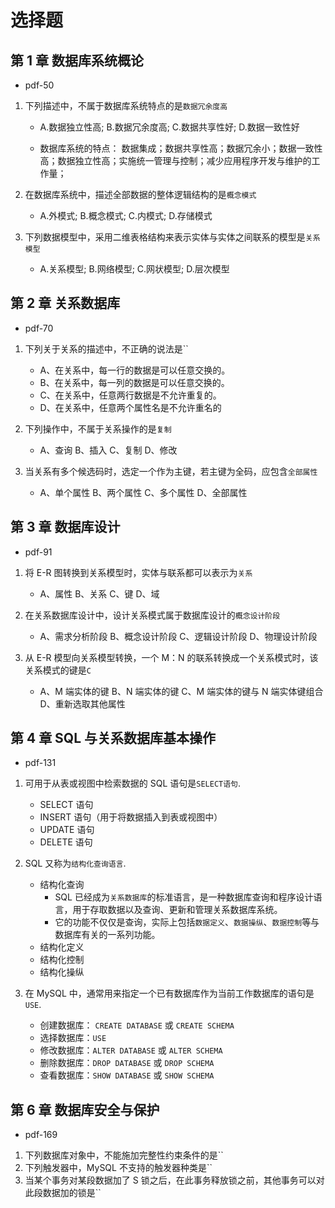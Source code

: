 # 选择题

## 第 1 章 数据库系统概论

- pdf-50

1. 下列描述中，不属于数据库系统特点的是`数据冗余度高`

   - A.数据独立性高; B.数据冗余度高; C.数据共享性好; D.数据一致性好

   - 数据库系统的特点： 数据集成；数据共享性高；数据冗余小；数据一致性高；数据独立性高；实施统一管理与控制；减少应用程序开发与维护的工作量；

2. 在数据库系统中，描述全部数据的整体逻辑结构的是`概念模式`

   - A.外模式; B.概念模式; C.内模式; D.存储模式

3. 下列数据模型中，采用二维表格结构来表示实体与实体之间联系的模型是`关系模型`

   - A.关系模型; B.网络模型; C.网状模型; D.层次模型

## 第 2 章 关系数据库

- pdf-70

1. 下列关于关系的描述中，不正确的说法是``

   - A、在关系中，每一行的数据是可以任意交换的。
   - B、在关系中，每一列的数据是可以任意交换的。
   - C、在关系中，任意两行数据是不允许重复的。
   - D、在关系中，任意两个属性名是不允许重名的

2. 下列操作中，不属于关系操作的是`复制`

   - A、查询 B、插入 C、复制 D、修改

3. 当关系有多个候选码时，选定一个作为主键，若主键为全码，应包含`全部属性`

   - A、单个属性 B、两个属性 C、多个属性 D、全部属性

## 第 3 章 数据库设计

- pdf-91

1. 将 E-R 图转换到关系模型时，实体与联系都可以表示为`关系`

   - A、属性 B、关系 C、键 D、域

2. 在关系数据库设计中，设计关系模式属于数据库设计的`概念设计阶段`

   - A、需求分析阶段 B、概念设计阶段 C、逻辑设计阶段 D、物理设计阶段

3. 从 E-R 模型向关系模型转换，一个 M：N 的联系转换成一个关系模式时，该关系模式的键是`C`

   - A、M 端实体的键 B、N 端实体的键 C、M 端实体的键与 N 端实体键组合 D、重新选取其他属性

## 第 4 章 SQL 与关系数据库基本操作

- pdf-131

1. 可用于从表或视图中检索数据的 SQL 语句是`SELECT语句`.

   - SELECT 语句
   - INSERT 语句（用于将数据插入到表或视图中）
   - UPDATE 语句
   - DELETE 语句

2. SQL 又称为`结构化查询语言`.

   - 结构化查询
     - SQL 已经成为`关系数据库`的标准语言，是一种数据库查询和程序设计语言，用于存取数据以及查询、更新和管理关系数据库系统。
     - 它的功能不仅仅是查询，实际上包括`数据定义`、`数据操纵`、`数据控制`等与数据库有关的一系列功能。
   - 结构化定义
   - 结构化控制
   - 结构化操纵

3. 在 MySQL 中，通常用来指定一个已有数据库作为当前工作数据库的语句是`USE`.
   - 创建数据库： `CREATE DATABASE` 或 `CREATE SCHEMA`
   - 选择数据库：`USE`
   - 修改数据库：`ALTER DATABASE` 或 `ALTER SCHEMA`
   - 删除数据库：`DROP DATABASE` 或 `DROP SCHEMA`
   - 查看数据库：`SHOW DATABASE` 或 `SHOW SCHEMA`

## 第 6 章 数据库安全与保护

- pdf-169

1. 下列数据库对象中，不能施加完整性约束条件的是``
2. 下列触发器中，MySQL 不支持的触发器种类是``
3. 当某个事务对某段数据加了 S 锁之后，在此事务释放锁之前，其他事务可以对此段数据加的锁是``
